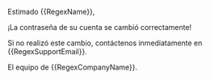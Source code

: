 Estimado {{RegexName}},

¡La contraseña de su cuenta se cambió correctamente!

Si no realizó este cambio, contáctenos inmediatamente en {{RegexSupportEmail}}.

El equipo de {{RegexCompanyName}}.
